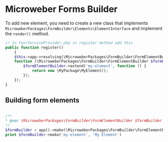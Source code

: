 # Microweber Forms Builder

 
To add new element, you need to create a new class that implements `MicroweberPackages\FormBuilder\Elements\ElementInterface` and implement the `render()` method.

```php
// In YourServiceProvider.php in register method add this
public function register()
    {
    $this->app->resolving(\MicroweberPackages\FormBuilder\FormElementBuilder::class, 
    function (\MicroweberPackages\FormBuilder\FormElementBuilder $formElementBuilder) {
        $formElementBuilder->extend('my-element', function () {
            return new \MyPackage\MyElement();
        });
    });
}
```


## Building form elements

```php

/**
* @var \MicroweberPackages\FormBuilder\FormElementBuilder $formBuilder
*/
$formBuilder = app()->make(\MicroweberPackages\FormBuilder\FormElementBuilder::class);
print $formBuilder->make('my-element', 'My Element')
```
